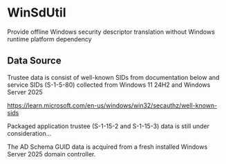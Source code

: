 ﻿# WinSdUtil

Provide offline Windows security descriptor translation without Windows runtime platform dependency

## Data Source

Trustee data is consist of well-known SIDs from documentation below and service SIDs (S-1-5-80) collected from Windows 11 24H2 and Windows Server 2025

https://learn.microsoft.com/en-us/windows/win32/secauthz/well-known-sids

Packaged application trustee (S-1-15-2 and S-1-15-3) data is still under consideration...

The AD Schema GUID data is acquired from a fresh installed Windows Server 2025 domain controller.